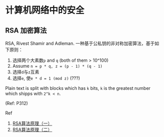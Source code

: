 # 计算机网络中的安全

## RSA 加密算法

RSA, Rivest Shamir and Adleman. 一种基于公私钥的非对称加密算法，基于如下原则：

1. 选择两个大素数``p`` and ``q`` (both of them > 10^100)
2. Assume ``n = p * q, z = (p - 1) * (q - 1)``
3. 选择``d``与``z``互素
4. 选择``e``, 使``e * d = 1 (mod z)`` (???)

Plain text is split with blocks which has ``k`` bits, ``k`` is the greatest number which shipps with ``2^k < n``.

(Ref: P312)

Ref

1. [RSA算法原理（一）](https://www.ruanyifeng.com/blog/2013/06/rsa_algorithm_part_one.html)
1. [RSA算法原理（二）](https://www.ruanyifeng.com/blog/2013/07/rsa_algorithm_part_two.html)